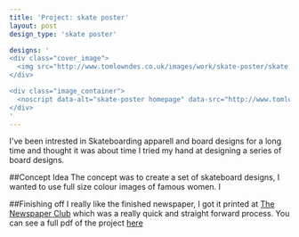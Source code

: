 ```yaml
---
title: 'Project: skate poster'
layout: post
design_type: 'skate poster'

designs: '
<div class="cover_image">
  <img src="http://www.tomlowndes.co.uk/images/work/skate-poster/skate.svg" alt="alt foundry logo"/>
</div>

<div class="image_container">
  <noscript data-alt="skate-poster homepage" data-src="http://www.tomlowndes.co.uk/images/work/skate-poster/homepage.jpg" data-src-retina="http://tomlowndes.co.uk/images/work/skate-poster/homepage@2x.jpg"><img src="http://www.tomlowndes.co.uk/images/work/skate-poster/homepage.jpg" alt="skate-poster homepage"></noscript>
</div>
'
---
```


I've been intrested in Skateboarding apparell and board designs for a long time and thought it was about time I tried my hand at designing a series of board designs.
<!--more-->

##Concept Idea
The concept was to create a set of skateboard designs, I wanted to use full size colour images of famous women. I 

##Finishing off 
I really like the finished newspaper, I got it printed at [The Newspaper Club](http://www.newspaperclub.com/) which was a really quick and straight forward process. You can see a full pdf of the project [here](/images/pdf/skate-posterdps.pdf)
